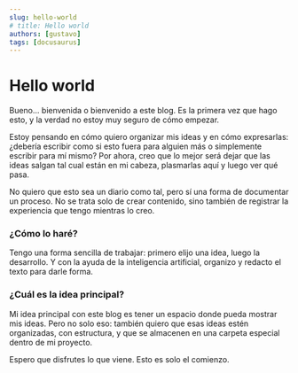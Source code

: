 ```yaml
---
slug: hello-world
# title: Hello world
authors: [gustavo]
tags: [docusaurus]
---
```


# Hello world

Bueno… bienvenida o bienvenido a este blog. Es la primera vez que hago esto, y la verdad no estoy muy seguro de cómo empezar.

Estoy pensando en cómo quiero organizar mis ideas y en cómo expresarlas: ¿debería escribir como si esto fuera para alguien más o simplemente escribir para mí mismo? Por ahora, creo que lo mejor será dejar que las ideas salgan tal cual están en mi cabeza, plasmarlas aquí y luego ver qué pasa.

No quiero que esto sea un diario como tal, pero sí una forma de documentar un proceso. No se trata solo de crear contenido, sino también de registrar la experiencia que tengo mientras lo creo.

### ¿Cómo lo haré?

Tengo una forma sencilla de trabajar: primero elijo una idea, luego la desarrollo. Y con la ayuda de la inteligencia artificial, organizo y redacto el texto para darle forma.

### ¿Cuál es la idea principal?

Mi idea principal con este blog es tener un espacio donde pueda mostrar mis ideas. Pero no solo eso: también quiero que esas ideas estén organizadas, con estructura, y que se almacenen en una carpeta especial dentro de mi proyecto.


Espero que disfrutes lo que viene. Esto es solo el comienzo.



<!-- truncate -->

